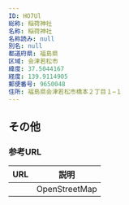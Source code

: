 ```yaml
---
ID: HO7Ul
総称: 稲荷神社
名称: 稲荷神社
名称読み: null
別名: null
都道府県: 福島県
区域: 会津若松市
緯度: 37.5044167
経度: 139.9114905
郵便番号: 9650048
住所: 福島県会津若松市橋本２丁目１−１
---
```


## その他

### 参考URL

| URL | 説明          |
| --- | ------------- |
|     | OpenStreetMap |
